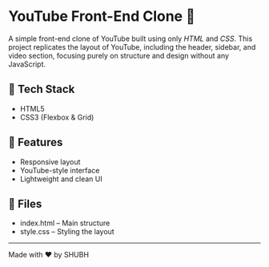 # YouTube Front-End Clone 🎥

A simple front-end clone of YouTube built using only *HTML* and *CSS*. This project replicates the layout of YouTube, including the header, sidebar, and video section, focusing purely on structure and design without any JavaScript.

## 🔧 Tech Stack

- HTML5  
- CSS3 (Flexbox & Grid)

## 📌 Features

- Responsive layout  
- YouTube-style interface  
- Lightweight and clean UI

## 📂 Files

- index.html – Main structure  
- style.css – Styling the layout

---

Made with ❤ by SHUBH

